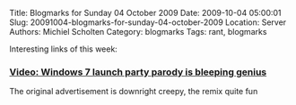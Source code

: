 Title: Blogmarks for Sunday 04 October 2009
Date: 2009-10-04 05:00:01
Slug: 20091004-blogmarks-for-sunday-04-october-2009
Location: Server
Authors: Michiel Scholten
Category: blogmarks
Tags: rant, blogmarks

<p>Interesting links of this week:</p>
<h3><a href="http://www.engadget.com/2009/09/24/video-windows-7-launch-party-parody-is-bleeping-genius/">Video: Windows 7 launch party parody is bleeping genius</a></h3>
<p>The original advertisement is downright creepy, the remix quite fun</p>
